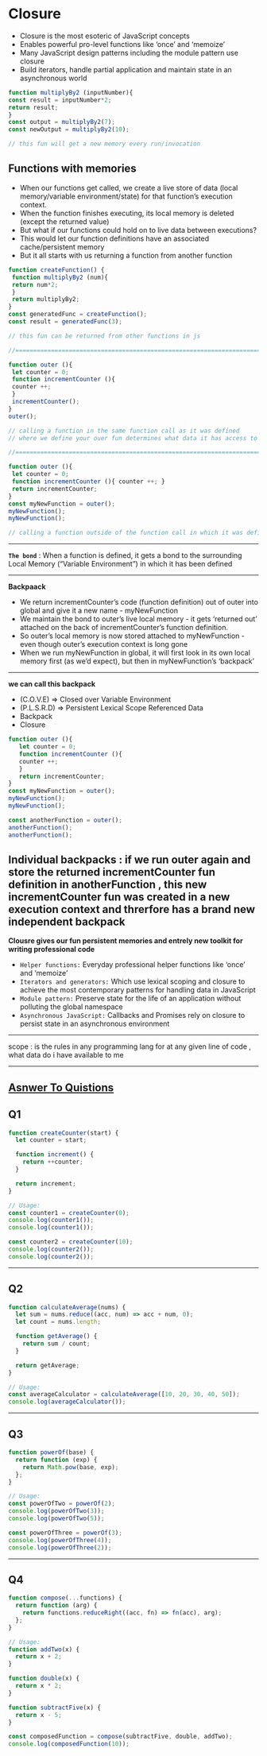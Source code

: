 # Closure
- Closure is the most esoteric of JavaScript concepts
- Enables powerful pro-level functions like ‘once’ and ‘memoize’
- Many JavaScript design patterns including the module pattern use closure
- Build iterators, handle partial application and maintain state in an asynchronous world
```javascript
function multiplyBy2 (inputNumber){
const result = inputNumber*2;
return result;
}
const output = multiplyBy2(7);
const newOutput = multiplyBy2(10);

// this fun will get a new memory every run/invocation
```

## Functions with memories
- When our functions get called, we create a live store of data (local memory/variable environment/state) for that function’s execution context.
- When the function finishes executing, its local memory is deleted (except the returned value)
- But what if our functions could hold on to live data between executions?
- This would let our function definitions have an associated cache/persistent memory
- But it all starts with us returning a function from another function
```javascript
function createFunction() {
 function multiplyBy2 (num){
 return num*2;
 }
 return multiplyBy2;
}
const generatedFunc = createFunction();
const result = generatedFunc(3);

// this fun can be returned from other functions in js

//=======================================================================

function outer (){
 let counter = 0;
 function incrementCounter (){
 counter ++;
 }
 incrementCounter();
}
outer();

// calling a function in the same function call as it was defined
// where we define your ouer fun determines what data it has access to when you call it

//=========================================================================================

function outer (){
 let counter = 0;
 function incrementCounter (){ counter ++; }
 return incrementCounter;
}
const myNewFunction = outer();
myNewFunction();
myNewFunction();

// calling a function outside of the function call in which it was defined
```
---

**`The bond`** : When a function is defined, it gets a bond to the surrounding Local Memory
(“Variable Environment”) in which it has been defined

---
**Backpaack**
- We return incrementCounter’s code (function definition) out of outer into global and give it a new name - myNewFunction
- We maintain the bond to outer’s live local memory - it gets ‘returned out’ attached on the back of incrementCounter’s function definition.
- So outer’s local memory is now stored attached to myNewFunction - even though outer’s execution context is long gone
- When we run myNewFunction in global, it will first look in its own local memory first (as we’d expect), but then in myNewFunction’s ‘backpack’
---
**we can call this backpack**
- (C.O.V.E) => Closed over Variable Environment
- (P.L.S.R.D) => Persistent Lexical Scope Referenced Data
- Backpack
- Closure

```javascript
function outer (){
   let counter = 0;
   function incrementCounter (){
   counter ++;
   }
   return incrementCounter;
}
const myNewFunction = outer();
myNewFunction();
myNewFunction();

const anotherFunction = outer();
anotherFunction();
anotherFunction();
```
**Individual backpacks** : if we run outer again and store the returned incrementCounter fun definition in anotherFunction , this new incrementCounter fun was created in a new execution context and threrfore has a brand new independent backpack
---
**Clousre gives our fun persistent memories and entrely new toolkit for writing professional code**
- `Helper functions:` Everyday professional helper functions like ‘once’ and ‘memoize’
- `Iterators and generators:` Which use lexical scoping and closure to achieve the most contemporary patterns for handling data in JavaScript
- `Module pattern:` Preserve state for the life of an application without polluting the global namespace
- `Asynchronous JavaScript:` Callbacks and Promises rely on closure to persist state in an asynchronous environment

---
scope : is the rules in any programming lang for at any given line of code , what data do i have available to me 


---

[**Asnwer To Quistions**](https://github.com/orjwan-alrajaby/gsg-expressjs-backend-training-2023/blob/main/learning-sprint-1/week2-day2-tasks/tasks.md)
---
Q1
---
```js
function createCounter(start) {
  let counter = start;

  function increment() {
    return ++counter;
  }

  return increment;
}

// Usage:
const counter1 = createCounter(0);
console.log(counter1());
console.log(counter1());

const counter2 = createCounter(10);
console.log(counter2());
console.log(counter2());

```


---

Q2
---
```js
function calculateAverage(nums) {
  let sum = nums.reduce((acc, num) => acc + num, 0);
  let count = nums.length;

  function getAverage() {
    return sum / count;
  }

  return getAverage;
}

// Usage:
const averageCalculator = calculateAverage([10, 20, 30, 40, 50]);
console.log(averageCalculator());
```

---

Q3
---
```js
function powerOf(base) {
  return function (exp) {
    return Math.pow(base, exp);
  };
}

// Usage:
const powerOfTwo = powerOf(2);
console.log(powerOfTwo(3));
console.log(powerOfTwo(5));

const powerOfThree = powerOf(3);
console.log(powerOfThree(4));
console.log(powerOfThree(2));

```

---

Q4
---
```js
function compose(...functions) {
  return function (arg) {
    return functions.reduceRight((acc, fn) => fn(acc), arg);
  };
}

// Usage:
function addTwo(x) {
  return x + 2;
}

function double(x) {
  return x * 2;
}

function subtractFive(x) {
  return x - 5;
}

const composedFunction = compose(subtractFive, double, addTwo);
console.log(composedFunction(10));

```
